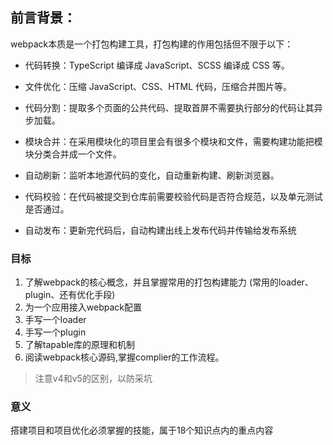 ## 前言背景： 

webpack本质是一个打包构建工具，打包构建的作用包括但不限于以下：
- 代码转换：TypeScript 编译成 JavaScript、SCSS 编译成 CSS 等。

- 文件优化：压缩 JavaScript、CSS、HTML 代码，压缩合并图片等。

- 代码分割：提取多个页面的公共代码、提取首屏不需要执行部分的代码让其异步加载。

- 模块合并：在采用模块化的项目里会有很多个模块和文件，需要构建功能把模块分类合并成一个文件。

- 自动刷新：监听本地源代码的变化，自动重新构建、刷新浏览器。

- 代码校验：在代码被提交到仓库前需要校验代码是否符合规范，以及单元测试是否通过。

- 自动发布：更新完代码后，自动构建出线上发布代码并传输给发布系统

### 目标 
1. 了解webpack的核心概念，并且掌握常用的打包构建能力 (常用的loader、plugin、还有优化手段) 
2. 为一个应用接入webpack配置
3. 手写一个loader  
4. 手写一个plugin
5. 了解tapable库的原理和机制
6. 阅读webpack核心源码,掌握complier的工作流程。
> 注意v4和v5的区别，以防采坑
### 意义
搭建项目和项目优化必须掌握的技能，属于18个知识点内的重点内容